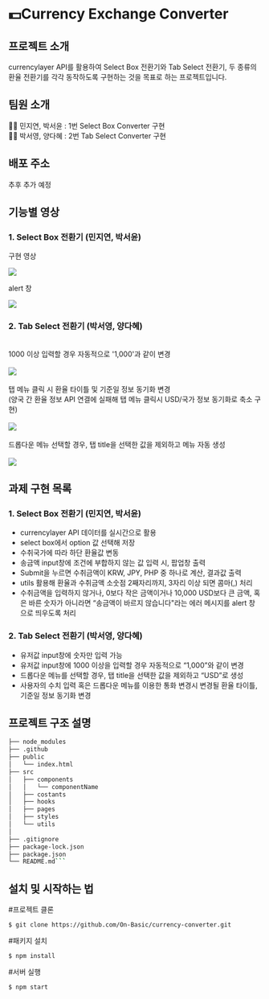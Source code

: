 # 💵Currency Exchange Converter

## 프로젝트 소개

currencylayer API를 활용하여 Select Box 전환기와 Tab Select 전환기, 두 종류의 환율 전환기를 각각 동작하도록 구현하는 것을 목표로 하는 프로젝트입니다.

## 팀원 소개

🏃‍♂️ 민지연, 박서윤 : 1번 Select Box Converter 구현 <br/>
🏃‍♀️ 박서영, 양다혜 : 2번 Tab Select Converter 구현

## 배포 주소

추후 추가 예정

## 기능별 영상

### 1. Select Box 전환기 (민지연, 박서윤)

구현 영상<br/>

<img src="https://user-images.githubusercontent.com/53133662/151083076-0cad58cc-a165-47fb-a38b-8590f1ab2813.gif">

alert 창<br/>

<img src="https://user-images.githubusercontent.com/53133662/151083796-51247a9a-ecad-45f0-b104-4d31f15719bb.png">

<br/>

### 2. Tab Select 전환기 (박서영, 양다혜)

<br/>
1000 이상 입력할 경우 자동적으로 '1,000'과 같이 변경
<br/>
<br/>
<img src ="https://user-images.githubusercontent.com/58350897/151088039-12fa6431-ffc7-49e7-8040-3505100a00e4.gif">
<br/>
<br/>
탭 메뉴 클릭 시 환율 타이틀 및 기준일 정보 동기화 변경 <br/>
(양국 간 환율 정보 API 연결에 실패해 탭 메뉴 클릭시 USD/국가 정보 동기화로 축소 구현)
<br/>
<br/>
<img src="https://user-images.githubusercontent.com/93420227/151109528-1030c300-c30c-4515-ab3e-338f184cae0f.gif">
<br/>
<br/>
드롭다운 메뉴 선택할 경우, 탭 title을 선택한 값을 제외하고 메뉴 자동 생성
<br/>
<br/>
<img src="https://user-images.githubusercontent.com/93420227/151110103-8163c0b4-1cec-4493-9b77-f52ca9a7dca4.gif">
<br/>

## 과제 구현 목록

### 1. Select Box 전환기 (민지연, 박서윤)

- currencylayer API 데이터를 실시간으로 활용
- select box에서 option 값 선택해 저장
- 수취국가에 따라 하단 환율값 변동
- 송금액 input창에 조건에 부합하지 않는 값 입력 시, 팝업창 출력
- Submit을 누르면 수취금액이 KRW, JPY, PHP 중 하나로 계산, 결과값 출력
- utils 활용해 환율과 수취금액 소숫점 2째자리까지, 3자리 이상 되면 콤마(,) 처리
- 수취금액을 입력하지 않거나, 0보다 작은 금액이거나 10,000 USD보다 큰 금액, 혹은 바른 숫자가 아니라면 “송금액이 바르지 않습니다"라는 에러 메시지를 alert 창으로 띄우도록 처리

### 2. Tab Select 전환기 (박서영, 양다혜)

- 유저값 input창에 숫자만 입력 가능
- 유저값 input창에 1000 이상을 입력할 경우 자동적으로 “1,000”와 같이 변경
- 드롭다운 메뉴를 선택할 경우, 탭 title을 선택한 값을 제외하고 “USD”로 생성
- 사용자의 수치 입력 혹은 드롭다운 메뉴를 이용한 통화 변경시 변경될 환율 타이틀, 기준일 정보 동기화 변경

## 프로젝트 구조 설명

````bash
├── node_modules
├── .github
├── public
│   └── index.html
├── src
│   ├── components
│   │   └── componentName
│   ├── costants
│   ├── hooks
│   ├── pages
│   ├── styles
│   └── utils
│
├── .gitignore
├── package-lock.json
├── package.json
└── README.md```


````

## 설치 및 시작하는 법

#프로젝트 클론

```
$ git clone https://github.com/On-Basic/currency-converter.git
```

#패키지 설치

```
$ npm install
```

#서버 실행

```
$ npm start
```
